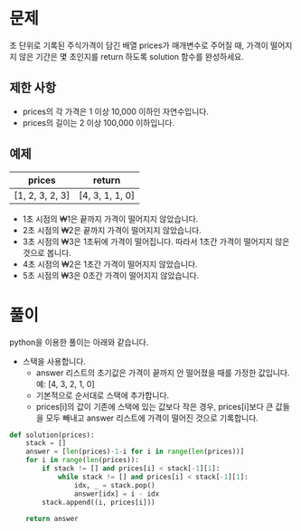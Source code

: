 # 문제

초 단위로 기록된 주식가격이 담긴 배열 prices가 매개변수로 주어질 때, 가격이 떨어지지 않은 기간은 몇 초인지를 return 하도록 solution 함수를 완성하세요.

## 제한 사항

- prices의 각 가격은 1 이상 10,000 이하인 자연수입니다.
- prices의 길이는 2 이상 100,000 이하입니다.

## 예제

| prices | return |
| --- | --- |
| [1, 2, 3, 2, 3] | [4, 3, 1, 1, 0] |

- 1초 시점의 ₩1은 끝까지 가격이 떨어지지 않았습니다.
- 2초 시점의 ₩2은 끝까지 가격이 떨어지지 않았습니다.
- 3초 시점의 ₩3은 1초뒤에 가격이 떨어집니다. 따라서 1초간 가격이 떨어지지 않은 것으로 봅니다.
- 4초 시점의 ₩2은 1초간 가격이 떨어지지 않았습니다.
- 5초 시점의 ₩3은 0초간 가격이 떨어지지 않았습니다.

# 풀이

python을 이용한 풀이는 아래와 같습니다.

- 스택을 사용합니다.
    - answer 리스트의 초기값은 가격이 끝까지 안 떨어졌을 때를 가정한 값입니다. 예: [4, 3, 2, 1, 0]
    - 기본적으로 순서대로 스택에 추가합니다.
    - prices[i]의 값이 기존에 스택에 있는 값보다 작은 경우, prices[i]보다 큰 값들을 모두 빼내고 answer 리스트에 가격이 떨어진 것으로 기록합니다.

```python
def solution(prices):
    stack = []
    answer = [len(prices)-1-i for i in range(len(prices))]
    for i in range(len(prices)):
        if stack != [] and prices[i] < stack[-1][1]:
            while stack != [] and prices[i] < stack[-1][1]:
                idx, _ = stack.pop()
                answer[idx] = i - idx
        stack.append((i, prices[i]))
    
    return answer
```